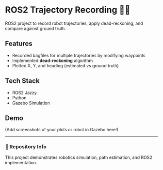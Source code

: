 # ROS2 Trajectory Recording 🚗📡

ROS2 project to record robot trajectories, apply dead-reckoning, and compare against ground truth.

## Features
- Recorded bagfiles for multiple trajectories by modifying waypoints
- Implemented **dead-reckoning** algorithm
- Plotted X, Y, and heading (estimated vs ground truth)

## Tech Stack
- ROS2 Jazzy
- Python
- Gazebo Simulation

## Demo
(Add screenshots of your plots or robot in Gazebo here!)

---

### 🔗 Repository Info
This project demonstrates robotics simulation, path estimation, and ROS2 implementation.

